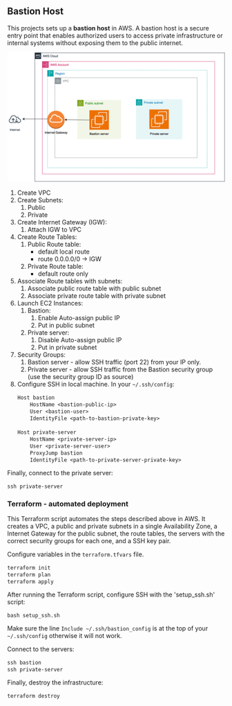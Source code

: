 ## Bastion Host

This projects sets up a **bastion host** in AWS.
A bastion host is a secure entry point that enables authorized users to access private infrastructure or internal systems without exposing them to the public internet.

![Architecture](docs/bastion-host.png)

1. Create VPC
2. Create Subnets:
   1. Public
   2. Private
3. Create Internet Gateway (IGW):
   1. Attach IGW to VPC
4. Create Route Tables:
   1. Public Route table: 
      - default local route
      - route 0.0.0.0/0 -> IGW
   2. Private Route table:
      - default route only
5. Associate Route tables with subnets:
   1. Associate public route table with public subnet
   2. Associate private route table with private subnet
6. Launch EC2 Instances:
   1. Bastion:
      1. Enable Auto-assign public IP
      2. Put in public subnet
   2. Private server:
      1. Disable Auto-assign public IP
      2. Put in private subnet
7. Security Groups:
   1. Bastion server - allow SSH traffic (port 22) from your IP only.
   2. Private server - allow SSH traffic from the Bastion security group (use the security group ID as source)
8. Configure SSH in local machine. In your `~/.ssh/config`:
    ```
    Host bastion
        HostName <bastion-public-ip>
        User <bastion-user>
        IdentityFile <path-to-bastion-private-key>

    Host private-server
        HostName <private-server-ip>
        User <private-server-user>
        ProxyJump bastion
        IdentityFile <path-to-private-server-private-key>
    ```

Finally, connect to the private server:
```
ssh private-server
```

### Terraform - automated deployment

This Terraform script automates the steps described above in AWS. It creates a VPC, a public and private subnets in a single Availability Zone, a Internet Gateway for the public subnet, the route tables, the servers with the correct security groups for each one, and a SSH key pair.

Configure variables in the `terraform.tfvars` file.

```
terraform init
terraform plan
terraform apply
```

After running the Terraform script, configure SSH with the 'setup_ssh.sh' script:
```
bash setup_ssh.sh
```

Make sure the line `Include ~/.ssh/bastion_config` is at the top of your `~/.ssh/config` otherwise it will not work.

Connect to the servers:
```
ssh bastion
ssh private-server
```

Finally, destroy the infrastructure:
```
terraform destroy
```
